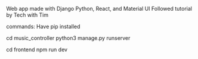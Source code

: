 
Web app made with Django Python, React, and Material UI
Followed tutorial by Tech with Tim

commands:
Have pip installed

cd music_controller
python3 manage.py runserver

cd frontend
npm run dev
